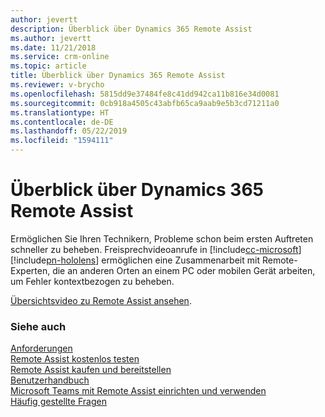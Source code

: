 ```yaml
---
author: jevertt
description: Überblick über Dynamics 365 Remote Assist
ms.author: jevertt
ms.date: 11/21/2018
ms.service: crm-online
ms.topic: article
title: Überblick über Dynamics 365 Remote Assist
ms.reviewer: v-brycho
ms.openlocfilehash: 5815dd9e37484fe8c41dd942ca11b816e34d0081
ms.sourcegitcommit: 0cb918a4505c43abfb65ca9aab9e5b3cd71211a0
ms.translationtype: HT
ms.contentlocale: de-DE
ms.lasthandoff: 05/22/2019
ms.locfileid: "1594111"
---
```

# <a name="overview-of-dynamics-365-remote-assist"></a>Überblick über Dynamics 365 Remote Assist

Ermöglichen Sie Ihren Technikern, Probleme schon beim ersten Auftreten schneller zu beheben. Freisprechvideoanrufe in [!include[cc-microsoft](../includes/cc-microsoft.md)] [!include[pn-hololens](../includes/pn-hololens.md)] ermöglichen eine Zusammenarbeit mit Remote-Experten, die an anderen Orten an einem PC oder mobilen Gerät arbeiten, um Fehler kontextbezogen zu beheben. 

[Übersichtsvideo zu Remote Assist ansehen](https://www.youtube.com/watch?v=V732PXZHLiU).

### <a name="see-also"></a>Siehe auch
[Anforderungen](requirements.md)<br/>
[Remote Assist kostenlos testen](try-remote-assist-free.md)<br/>
[Remote Assist kaufen und bereitstellen](buy-and-deploy-remote-assist.md)<br>
[Benutzerhandbuch](user-guide.md)<br/>
[Microsoft Teams mit Remote Assist einrichten und verwenden](use-microsoft-teams-with-remote-assist.md)<br/>
[Häufig gestellte Fragen](faq.md)<br/>

